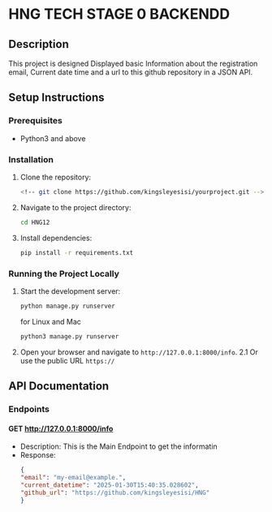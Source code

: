 # HNG TECH STAGE 0 BACKENDD

## Description
This project is designed Displayed basic Information about the registration email, 
Current date time and a url to this github repository in a JSON API.


## Setup Instructions

### Prerequisites
-  Python3 and above 


### Installation
1. Clone the repository:
    ```bash
    <!-- git clone https://github.com/kingsleyesisi/yourproject.git -->
    ```
2. Navigate to the project directory:
    ```bash
    cd HNG12
    ```
3. Install dependencies:

    ```bash
    pip install -r requirements.txt
    ```

### Running the Project Locally
1. Start the development server:
    ```bash
    python manage.py runserver
    ```
    for Linux and Mac 
    ```bash
    python3 manage.py runserver
    ```

2. Open your browser and navigate to `http://127.0.0.1:8000/info`. 
2.1 Or use the public URL `https://`

## API Documentation

### Endpoints

#### GET http://127.0.0.1:8000/info
- Description: This is the Main Endpoint to get the informatin 
- Response:
    ```json
    {
    "email": "my-email@example.",
    "current_datetime": "2025-01-30T15:40:35.028602",
    "github_url": "https://github.com/kingsleyesisi/HNG"
    }
